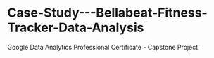 # Case-Study---Bellabeat-Fitness-Tracker-Data-Analysis
Google Data Analytics Professional Certificate - Capstone Project
